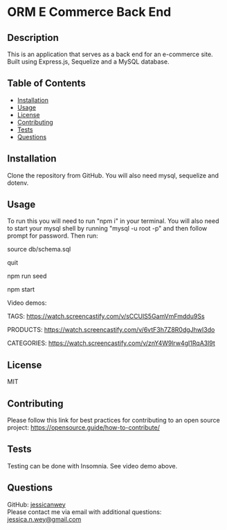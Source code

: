 # ORM E Commerce Back End

  ## Description
  This is an application that serves as a back end for an e-commerce site. Built using Express.js, Sequelize and 
  a MySQL database.
    
  ## Table of Contents
  * [Installation](#installation)
  * [Usage](#usage)
  * [License](#license)
  * [Contributing](#contributing)
  * [Tests](#tests)
  * [Questions](#questions)

  ## Installation
  Clone the repository from GitHub.
  You will also need mysql, sequelize and dotenv.

  ## Usage
  To run this you will need to run "npm i" in your terminal.
  You will also need to start your mysql shell by running "mysql -u root -p" and then follow prompt for 
  password. Then run:
  
  source db/schema.sql
  
  quit
  
  npm run seed
  
  npm start
  
  Video demos:

  TAGS: https://watch.screencastify.com/v/sCCUlS5GamVmFmddu9Ss

  PRODUCTS: https://watch.screencastify.com/v/6vtF3h7Z8R0dgJhwI3do

  CATEGORIES: https://watch.screencastify.com/v/znY4W9lrw4gI1RqA3l9t

  ## License
  MIT  

  ## Contributing
  Please follow this link for best practices for contributing to an open source project:
  https://opensource.guide/how-to-contribute/

  ## Tests
  Testing can be done with Insomnia. See video demo above.

  ## Questions
  GitHub: [jessicanwey](https://github.com/jessicanwey)  
  Please contact me via email with additional questions: jessica.n.wey@gmail.com
